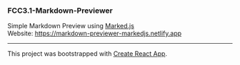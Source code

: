 ### FCC3.1-Markdown-Previewer

Simple Markdown Preview using [Marked.js](https://github.com/markedjs/marked)
<br>
Website: https://markdown-previewer-markedjs.netlify.app

---

This project was bootstrapped with [Create React App](https://github.com/facebook/create-react-app).
